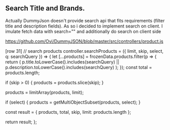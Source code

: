 

## Search Title and Brands.
Actually DummyJson doesn't provide  search api that fits requirements (filter title and description fields). As so i decided to implement search on client. I imulate fetch data with search="" and additionally do search on client side


https://github.com/Ovi/DummyJSON/blob/master/src/controllers/product.js

[row 31]
// search products
controller.searchProducts = ({ limit, skip, select, q: searchQuery }) => {
  let [...products] = frozenData.products.filter(p => {
    return (
      p.title.toLowerCase().includes(searchQuery) ||
      p.description.toLowerCase().includes(searchQuery)
    );
  });
  const total = products.length;

  if (skip > 0) {
    products = products.slice(skip);
  }

  products = limitArray(products, limit);

  if (select) {
    products = getMultiObjectSubset(products, select);
  }

  const result = { products, total, skip, limit: products.length };

  return result;
};
